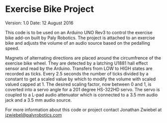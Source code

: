 # Exercise Bike Project #

Version: 1.0 
Date: 12 August 2016

This code is to be used on an Arduino UNO Rev3 to control the exercise bike add-on built by Paly Robotics. The project is attached to an exercise bike and adjusts the volume of an audio source based on the pedalling speed.

Magnets of alternating directions are placed around the circumfrence of the exercise bike wheel. They are detected by a latching U1881 hall effect sensor and read by the Arduino. Transfers from LOW to HIGH states are recorded as ticks. Every 2.5 seconds the number of ticks divided by a constant to get a scaled value by which to modify the volume with scaled valued capped at 1. The desired scaling factor, now between 0 and 1, is coverted into a servo angle for a 201 degree HS-322HD servo. The servo is coupled to a L-pad audio attenuator which is connected to a 3.5 mm audio jack and a 3.5 mm audio source. 

For more information about this code or project contact Jonathan Zwiebel at jzwiebel@palyrobotics.com

